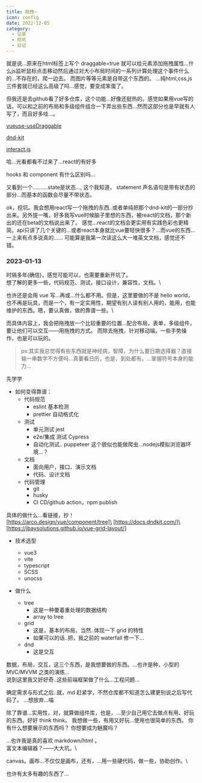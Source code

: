 ```yaml
---
title: 拖拽~
icon: config
date: 2022-12-05
category:
  - 记录
  - 挖坑
  - 日记
---
```


就是说...原来在html标签上写个 draggable=true 就可以给元素添加拖拽属性...什么js监听鼠标点击移动然后通过对大小布局时间的一系列计算处理这个事件什么的...不存在的，爬一边去。
而图片等等元素是自带这个东西的。
...纯html,css,js三件套就已经这么高级了吗...感觉，要变成笨蛋了。

但我还是去github看了好多仓库，这个功能...好像还挺热的。感觉如果用vue写的话，可以和之前的布局和多级组件组合一下弄出些东西...然而这部分也是早就有人写了，而且好多哇...。

[vueuse-useDraggable](https://vueuse.org/core/useDraggable)

[dnd-kit](https://github.com/clauderic/dnd-kit)

[interact.js](https://github.com/taye/interact.js)

哈...光看都看不过来了...react的有好多

hooks 和 component 有什么区别吗...

又看到一个..........state是状态..., 这个我知道， statement 声名语句是带有状态的部分...而基本的函数会尽量不带状态。

ok，挖坑。我会想用react写一个拖拽的东西..或者单纯把那个dnd-kit的一部分抄出来。另外提一嘴，好多我写vue时候脑子里想的东西，被react的文档，那个新出的还在beta的文档说出来了。
感觉...react的文档会更实用有实践色彩也更精简，api只讲了几个关键的...或者react本身就比vue要轻快很多？...而vue的东西...一上来有点多说真的......
可能算是我第一次读这么大一堆英文文档，感觉还不错。

### 2023-01-13

时隔多年(确信)，感觉可能可以，也需要重新开坑了。\
想了解的更多一些，代码规范、测试，接口设计，兼容性，文档。\

也许还是会用 vue 写...再或...什么都不用。但是，这里要做的不是 hello world，也不再是玩具，而是一个，有一定实用性，期望有别人读有别人用的，能用，也能维护的东西。嗯，要认真做，做的靠谱一些。\

而具体内容上，我会把拖拽放一个比较重要的位置...配合布局，表单，多级组件，要让他们可以交互——用拖拽的方式。
而除去拖拽，针对移动端，一些手势操作，也是可以玩的。

>ps:其实我总觉得有些东西就是神经病，智障，为什么要日期选择器？直接输一串数字不方便吗...真要看日历，也是，到处都有。...掌握符号本身的能力...

先学学

- 如何变得靠谱：
  - 代码规范
    - eslint 基本检测
    - prettier 自动格式化
  - 测试
    - 单元测试 jest
    - e2e/集成 测试 Cypress
    - 自动化测试.. puppeteer 这个貌似也能做爬虫...nodejs模拟浏览器环境...？
  - 文档
    - 面向用户，接口、演示文档
    - 代码、设计文档
  - 代码管理
    - git
    - husky
    - CI CD/github action，npm publish

具体的做什么...看链接，抄！\
[https://arco.design/vue/component/tree]\
[https://docs.dndkit.com/]\
[https://jbaysolutions.github.io/vue-grid-layout/]

- 技术选型
  - vue3
  - vite
  - typescript
  - SCSS
  - unocss

- 做什么
  - tree
    - 这是一种要着重处理的数据结构
    - array to tree
  - grid
    - 这是，基本的布局，当然..体现一下 grid 的特性
    - 如果可以的话..把，我之前的 waterfall 修一下...
  - dnd
    - 这是交互

数据，布局，交互，这三个东西，是我想要做的东西。...也许是种，小型的 MVC/MVVM 之类的演练...\
说到这里我又好好奇..这些前端框架做了什么...工程问题...

确定需求与形式之后..就，md 赶紧学，不然仓库都不知道怎么建更别说之后写代码了。
...想放弃...喵

除了靠谱...实用性，对，就算做组件库，也是，...至少自己用它去做点有用、好玩的东西。好好 think think。
我想做一些，有用又好玩...使用也很简单的东西。
你有什么想要展示的东西吗？
你想要成为魅魔吗？

...也许我是真的喜欢 markdown/html 。\
富文本编辑器？——大大坑。\

canvas。画布...不仅仅是画布，还有，...用一些硬代码，做一些，协助创作。\

也许有太多有趣的东西了...
